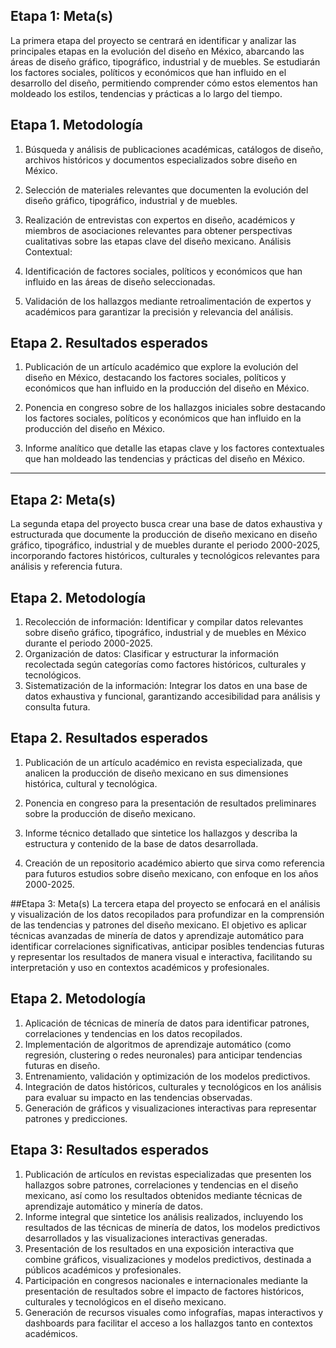 ## Etapa 1: Meta(s)
La primera etapa del proyecto se centrará en identificar y analizar las principales etapas en la evolución del diseño en México, abarcando las áreas de diseño gráfico, tipográfico, industrial y de muebles. Se estudiarán los factores sociales, políticos y económicos que han influido en el desarrollo del diseño, permitiendo comprender cómo estos elementos han moldeado los estilos, tendencias y prácticas a lo largo del tiempo.

## Etapa 1. Metodología
1. Búsqueda y análisis de publicaciones académicas, catálogos de diseño, archivos históricos y documentos especializados sobre diseño en México.

2. Selección de materiales relevantes que documenten la evolución del diseño gráfico, tipográfico, industrial y de muebles.

3. Realización de entrevistas con expertos en diseño, académicos y miembros de asociaciones relevantes para obtener perspectivas cualitativas sobre las etapas clave del diseño mexicano.
Análisis Contextual:

4. Identificación de factores sociales, políticos y económicos que han influido en las áreas de diseño seleccionadas.

5. Validación de los hallazgos mediante retroalimentación de expertos y académicos para garantizar la precisión y relevancia del análisis.

## Etapa 2. Resultados esperados

1. Publicación de  un artículo académico que explore la evolución del diseño en México, destacando los factores sociales, políticos y económicos que han influido en la producción del diseño en México.

2. Ponencia en congreso sobre de los hallazgos iniciales sobre destacando los factores sociales, políticos y económicos que han influido en la producción del diseño en México.

3. Informe analítico que detalle las etapas clave y los factores contextuales que han moldeado las tendencias y prácticas del diseño en México.

---

## Etapa 2: Meta(s)
La segunda etapa del proyecto busca crear una base de datos exhaustiva y estructurada que documente la producción de diseño mexicano en diseño gráfico, tipográfico, industrial y de muebles durante el periodo 2000-2025, incorporando factores históricos, culturales y tecnológicos relevantes para análisis y referencia futura.

## Etapa 2. Metodología
1. Recolección de información: Identificar y compilar datos relevantes sobre diseño gráfico, tipográfico, industrial y de muebles en México durante el periodo 2000-2025.
2. Organización de datos: Clasificar y estructurar la información recolectada según categorías como factores históricos, culturales y tecnológicos.
3. Sistematización de la información: Integrar los datos en una base de datos exhaustiva y funcional, garantizando accesibilidad para análisis y consulta futura.

## Etapa 2. Resultados esperados
1. Publicación de un artículo académico en revista especializada, que analicen la producción de diseño mexicano en sus dimensiones histórica, cultural y tecnológica.

2. Ponencia en congreso para la presentación de resultados preliminares sobre la producción de diseño mexicano.

3. Informe técnico detallado que sintetice los hallazgos y describa la estructura y contenido de la base de datos desarrollada.

4. Creación de un repositorio académico abierto que sirva como referencia para futuros estudios sobre diseño mexicano, con enfoque en los años 2000-2025.


##Etapa 3: Meta(s)
La tercera etapa del proyecto se enfocará en el análisis y visualización de los datos recopilados para profundizar en la comprensión de las tendencias y patrones del diseño mexicano. El objetivo es aplicar técnicas avanzadas de minería de datos y aprendizaje automático para identificar correlaciones significativas, anticipar posibles tendencias futuras y representar los resultados de manera visual e interactiva, facilitando su interpretación y uso en contextos académicos y profesionales.

## Etapa 2. Metodología
1. Aplicación de técnicas de minería de datos para identificar patrones, correlaciones y tendencias en los datos recopilados.
2. Implementación de algoritmos de aprendizaje automático (como regresión, clustering o redes neuronales) para anticipar tendencias futuras en diseño.
3. Entrenamiento, validación y optimización de los modelos predictivos.
4. Integración de datos históricos, culturales y tecnológicos en los análisis para evaluar su impacto en las tendencias observadas.
5. Generación de gráficos y visualizaciones interactivas para representar patrones y predicciones.

## Etapa 3: Resultados esperados

1. Publicación de artículos en revistas especializadas que presenten los hallazgos sobre patrones, correlaciones y tendencias en el diseño mexicano, así como los resultados obtenidos mediante técnicas de aprendizaje automático y minería de datos.
2. Informe integral que sintetice los análisis realizados, incluyendo los resultados de las técnicas de minería de datos, los modelos predictivos desarrollados y las visualizaciones interactivas generadas.
3. Presentación de los resultados en una exposición interactiva que combine gráficos, visualizaciones y modelos predictivos, destinada a públicos académicos y profesionales.
4. Participación en congresos nacionales e internacionales mediante la presentación de resultados sobre el impacto de factores históricos, culturales y tecnológicos en el diseño mexicano.
5. Generación de recursos visuales como infografías, mapas interactivos y dashboards para facilitar el acceso a los hallazgos tanto en contextos académicos.
